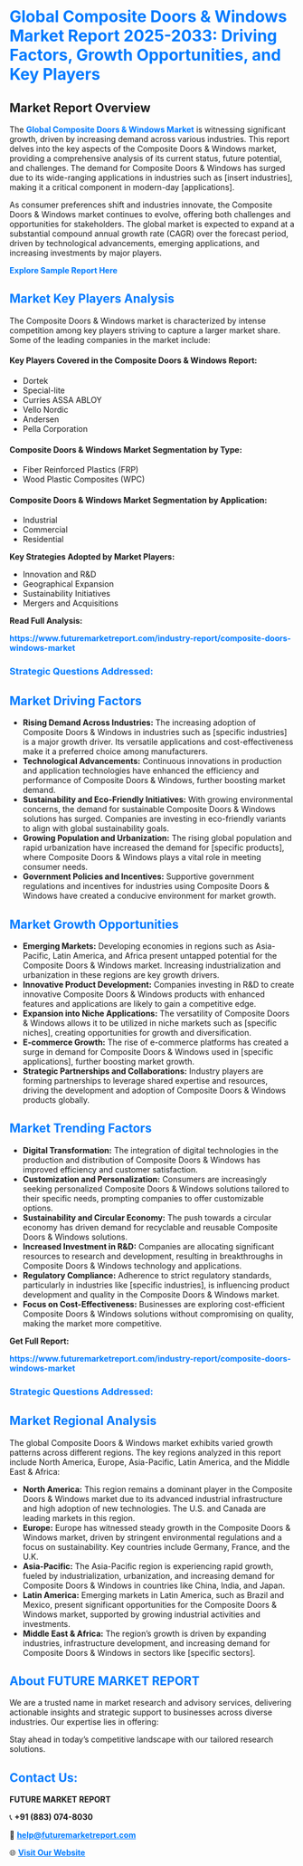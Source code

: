 <h1 style="color: #007BFF;">Global Composite Doors & Windows Market Report 2025-2033: Driving Factors, Growth Opportunities, and Key Players</h1>

<section id="overview">
<h2>Market Report Overview</h2>
<p>The <a href="https://www.futuremarketreport.com/industry-report/composite-doors-windows-market" style="color: #007BFF; text-decoration: none;"><strong>Global Composite Doors & Windows Market</strong></a> is witnessing significant growth, driven by increasing demand across various industries. This report delves into the key aspects of the Composite Doors & Windows market, providing a comprehensive analysis of its current status, future potential, and challenges. The demand for Composite Doors & Windows has surged due to its wide-ranging applications in industries such as [insert industries], making it a critical component in modern-day [applications].</p>
<p>As consumer preferences shift and industries innovate, the Composite Doors & Windows market continues to evolve, offering both challenges and opportunities for stakeholders. The global market is expected to expand at a substantial compound annual growth rate (CAGR) over the forecast period, driven by technological advancements, emerging applications, and increasing investments by major players.</p>
</section>

<section id="overview">
<p><a href="https://www.futuremarketreport.com/request-sample/reportId=57480" style="color: #007BFF; text-decoration: none;"><strong>Explore Sample Report Here</strong></a></p>
</section>

<section id="key-players">
<h2 style="color: #007BFF;">Market Key Players Analysis</h2>
<p>The Composite Doors & Windows market is characterized by intense competition among key players striving to capture a larger market share. Some of the leading companies in the market include:</p>
<h4>Key Players Covered in the Composite Doors & Windows Report:</h4>
<ul><li>Dortek</li><li>Special-lite</li><li>Curries ASSA ABLOY</li><li>Vello Nordic</li><li>Andersen</li><li>Pella Corporation</li></ul>
<h4>Composite Doors & Windows Market Segmentation by Type:</h4>
<ul><li>Fiber Reinforced Plastics (FRP)</li><li>Wood Plastic Composites (WPC)</li></ul>

<h4>Composite Doors & Windows Market Segmentation by Application:</h4>
<ul><li>Industrial</li><li>Commercial</li><li>Residential</li></ul>
<p><strong>Key Strategies Adopted by Market Players:</strong></p>
<ul>
<li>Innovation and R&D</li>
<li>Geographical Expansion</li>
<li>Sustainability Initiatives</li>
<li>Mergers and Acquisitions</li>
</ul>
</section>

<section>
<p><strong>Read Full Analysis: </strong></p><a href="https://www.futuremarketreport.com/industry-report/composite-doors-windows-market" style="color: #007BFF; text-decoration: none;"><strong>https://www.futuremarketreport.com/industry-report/composite-doors-windows-market</strong></a>
<h3 style="color: #007BFF;">Strategic Questions Addressed:</h3>
</section>

<section id="driving-factors">
<h2 style="color: #007BFF;">Market Driving Factors</h2>
<ul>
<li><strong>Rising Demand Across Industries:</strong> The increasing adoption of Composite Doors & Windows in industries such as [specific industries] is a major growth driver. Its versatile applications and cost-effectiveness make it a preferred choice among manufacturers.</li>
<li><strong>Technological Advancements:</strong> Continuous innovations in production and application technologies have enhanced the efficiency and performance of Composite Doors & Windows, further boosting market demand.</li>
<li><strong>Sustainability and Eco-Friendly Initiatives:</strong> With growing environmental concerns, the demand for sustainable Composite Doors & Windows solutions has surged. Companies are investing in eco-friendly variants to align with global sustainability goals.</li>
<li><strong>Growing Population and Urbanization:</strong> The rising global population and rapid urbanization have increased the demand for [specific products], where Composite Doors & Windows plays a vital role in meeting consumer needs.</li>
<li><strong>Government Policies and Incentives:</strong> Supportive government regulations and incentives for industries using Composite Doors & Windows have created a conducive environment for market growth.</li>
</ul>
</section>

<section id="growth-opportunities">
<h2 style="color: #007BFF;">Market Growth Opportunities</h2>
<ul>
<li><strong>Emerging Markets:</strong> Developing economies in regions such as Asia-Pacific, Latin America, and Africa present untapped potential for the Composite Doors & Windows market. Increasing industrialization and urbanization in these regions are key growth drivers.</li>
<li><strong>Innovative Product Development:</strong> Companies investing in R&D to create innovative Composite Doors & Windows products with enhanced features and applications are likely to gain a competitive edge.</li>
<li><strong>Expansion into Niche Applications:</strong> The versatility of Composite Doors & Windows allows it to be utilized in niche markets such as [specific niches], creating opportunities for growth and diversification.</li>
<li><strong>E-commerce Growth:</strong> The rise of e-commerce platforms has created a surge in demand for Composite Doors & Windows used in [specific applications], further boosting market growth.</li>
<li><strong>Strategic Partnerships and Collaborations:</strong> Industry players are forming partnerships to leverage shared expertise and resources, driving the development and adoption of Composite Doors & Windows products globally.</li>
</ul>
</section>

<section id="trending-factors">
<h2 style="color: #007BFF;">Market Trending Factors</h2>
<ul>
<li><strong>Digital Transformation:</strong> The integration of digital technologies in the production and distribution of Composite Doors & Windows has improved efficiency and customer satisfaction.</li>
<li><strong>Customization and Personalization:</strong> Consumers are increasingly seeking personalized Composite Doors & Windows solutions tailored to their specific needs, prompting companies to offer customizable options.</li>
<li><strong>Sustainability and Circular Economy:</strong> The push towards a circular economy has driven demand for recyclable and reusable Composite Doors & Windows solutions.</li>
<li><strong>Increased Investment in R&D:</strong> Companies are allocating significant resources to research and development, resulting in breakthroughs in Composite Doors & Windows technology and applications.</li>
<li><strong>Regulatory Compliance:</strong> Adherence to strict regulatory standards, particularly in industries like [specific industries], is influencing product development and quality in the Composite Doors & Windows market.</li>
<li><strong>Focus on Cost-Effectiveness:</strong> Businesses are exploring cost-efficient Composite Doors & Windows solutions without compromising on quality, making the market more competitive.</li>
</ul>
</section>

<section>
<p><strong>Get Full Report: </strong></p><a href="https://www.futuremarketreport.com/industry-report/composite-doors-windows-market" style="color: #007BFF; text-decoration: none;"><strong>https://www.futuremarketreport.com/industry-report/composite-doors-windows-market</strong></a>
<h3 style="color: #007BFF;">Strategic Questions Addressed:</h3>
</section>


<section id="regional-analysis">
<h2 style="color: #007BFF;">Market Regional Analysis</h2>
<p>The global Composite Doors & Windows market exhibits varied growth patterns across different regions. The key regions analyzed in this report include North America, Europe, Asia-Pacific, Latin America, and the Middle East & Africa:</p>
<ul>
<li><strong>North America:</strong> This region remains a dominant player in the Composite Doors & Windows market due to its advanced industrial infrastructure and high adoption of new technologies. The U.S. and Canada are leading markets in this region.</li>
<li><strong>Europe:</strong> Europe has witnessed steady growth in the Composite Doors & Windows market, driven by stringent environmental regulations and a focus on sustainability. Key countries include Germany, France, and the U.K.</li>
<li><strong>Asia-Pacific:</strong> The Asia-Pacific region is experiencing rapid growth, fueled by industrialization, urbanization, and increasing demand for Composite Doors & Windows in countries like China, India, and Japan.</li>
<li><strong>Latin America:</strong> Emerging markets in Latin America, such as Brazil and Mexico, present significant opportunities for the Composite Doors & Windows market, supported by growing industrial activities and investments.</li>
<li><strong>Middle East & Africa:</strong> The region’s growth is driven by expanding industries, infrastructure development, and increasing demand for Composite Doors & Windows in sectors like [specific sectors].</li>
</ul>
</section>

<footer>
<h2 style="color: #007BFF;">About FUTURE MARKET REPORT</h2>
<p>We are a trusted name in market research and advisory services, delivering actionable insights and strategic support to businesses across diverse industries. Our expertise lies in offering:</p>

<p>Stay ahead in today’s competitive landscape with our tailored research solutions.</p>

<h2 style="color: #007BFF;">Contact Us:</h2>
<p><strong>FUTURE MARKET REPORT</strong></p>
<p>📞 <strong>+91 (883) 074-8030</strong></p>
<p>📧 <strong><a href="mailto:help@futuremarketreport.com" style="color: #007BFF;">help@futuremarketreport.com</a></strong></p>
<p>🌐 <strong><a href="https://www.futuremarketreport.com/" style="color: #007BFF;">Visit Our Website</a></strong></p>
</footer>